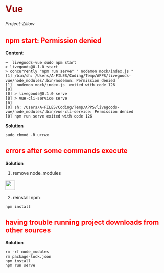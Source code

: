 # <span style="color: #990000">Vue</span>


###### _Project-Zillow_
## <span style="color: red">npm start: Permission denied</span>

**Content:**
```shell
➜  livegoods-vue sudo npm start
> livegoods@0.1.0 start
> concurrently "npm run serve" " nodemon mock/index.js "
[1] /bin/sh: /Users/A-FILES/Coding/Temp/APPS/livegoods-vue/node_modules/.bin/nodemon: Permission denied
[1]  nodemon mock/index.js  exited with code 126
[0]
[0] > livegoods@0.1.0 serve
[0] > vue-cli-service serve
[0]
[0] sh: /Users/A-FILES/Coding/Temp/APPS/livegoods-vue/node_modules/.bin/vue-cli-service: Permission denied
[0] npm run serve exited with code 126
```

**Solution**
```shell
sudo chmod -R u+rwx
```


## <span style="color: red">errors after some commands execute</span>
**Solution**

1. remove node_modules 

<img style="height: 30px" src="https://assets.leetcode.com/users/images/845b194a-7d4b-4d60-a266-5ef4796aeb35_1714122604.064862.jpeg">

2. reinstall npm
```shell
npm install
```
## <span style="color: red">having trouble running project downloads from other sources</span>

**Solution**
```shell
rm -rf node_modules
rm package-lock.json
npm install
npm run serve
```
